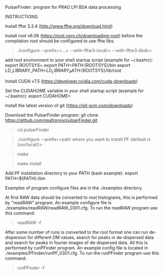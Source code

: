 PulsarFinder: program for PRAO LPI BSA data processing

INSTRUCTIONS:

Install fftw 3.3.4
(http://www.fftw.org/download.html)

Install root v6.06
(https://root.cern.ch/downloading-root)
before the compilation root should be configured to use fftw libs:
>./configure --prefix=<...> --with-fftw3-incdir=<path to fftw headers> --with-fftw3-libdir=<path to fftw libs>

add root environment to your shell startup script (example for ~/.bashrc):
export ROOTSYS=<full path to your root installation directory>
export PATH=${PATH}:${ROOTSYS}/bin
export LD_LIBRARY_PATH=${LD_LIBRARY_PATH}:${ROOTSYS}/lib/root

Install CUDA v7.5
(https://developer.nvidia.com/cuda-downloads)

Set the CUDAHOME variable in your shell startup script (example for ~/.bashrc):
export CUDAHOME=<full path to your cuda installation dir>

Install the latest version of git
(https://git-scm.com/downloads)

Download the PulsarFinder program:
git clone https://github.com/gsafronov/pulsarFinder.git

>cd pulsarFinder

>./configure --prefix=<path where you want to install PF (default is /usr/local/)>

>make

>make install

Add PF installation directory to your PATH (bash example):
export PATH=${PATH}:<path used during configure step>/bin


Examples of program configure files are in the ./examples directory.

At first RAW data should be converted to root histograms, this is performed by "readRAW" program. An example configure file is ./examples/readRAW/readRAW_0301.cfg. To run the readRAW program use this command:

>readRAW -f <config file>


After some number of runs is converted to the root format one can run de-dispersion for different DM values, search for peaks in de-dispersed data and search for peaks in fourier images of de-dispersed data. All this is performed by runPFinder program. An example config file is located in ./examples/PFinder/runPF_0301.cfg. To run the runPFinder program use this command:

>runPFinder -f <config file>
